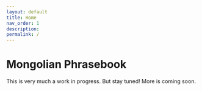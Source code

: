 ```yaml
---
layout: default
title: Home
nav_order: 1
description:
permalink: /
---
```


# Mongolian Phrasebook

This is very much a work in progress. But stay tuned! More is coming soon.
